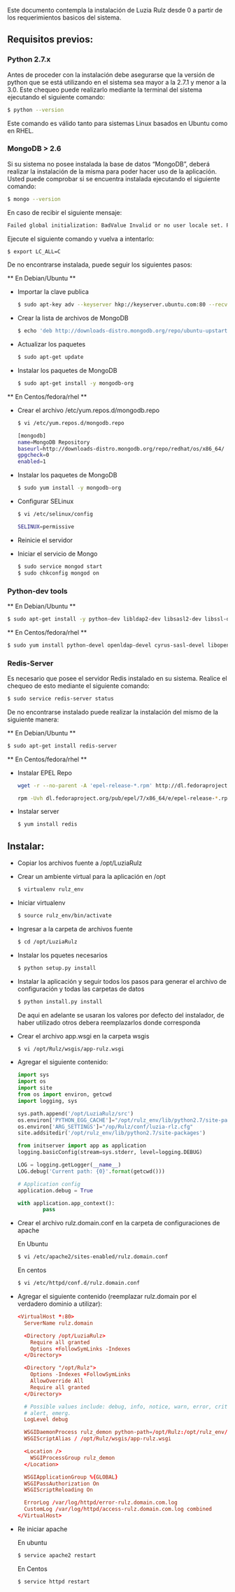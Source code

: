 
Este documento contempla la instalación de Luzia Rulz desde 0 a partir de los requerimientos basicos del sistema.



## Requisitos previos:

### Python 2.7.x

  Antes de proceder con la instalación debe asegurarse que la versión de python que se está utilizando en el sistema sea mayor a la 2.7.1 y menor a la 3.0. Este chequeo puede realizarlo mediante la terminal del sistema ejecutando el siguiente comando:

  ```sh
  $ python --version
  ```

  Este comando es válido tanto para sistemas Linux basados en Ubuntu como en RHEL.

### MongoDB > 2.6

  Si su sistema no posee instalada la base de datos “MongoDB”, deberá realizar la instalación de la misma para poder hacer uso de la aplicación. Usted puede comprobar si se encuentra instalada ejecutando el siguiente comando:

  ```sh
  $ mongo --version
  ```

  En caso de recibir el siguiente mensaje:

  ```sh
  Failed global initialization: BadValue Invalid or no user locale set. Please ensure LANG and/or LC_* environment variables are set correctly.
  ```

  Ejecute el siguiente comando y vuelva a intentarlo:

  ```sh
  $ export LC_ALL=C
  ```

  De no encontrarse instalada, puede seguir los siguientes pasos:

** En Debian/Ubuntu **

* Importar la clave publica

  ```sh
  $ sudo apt-key adv --keyserver hkp://keyserver.ubuntu.com:80 --recv 7F0CEB10
  ```

* Crear la lista de archivos de MongoDB

  ```sh
  $ echo 'deb http://downloads-distro.mongodb.org/repo/ubuntu-upstart dist 10gen' | sudo tee /etc/apt/sources.list.d/mongodb.list
  ```

* Actualizar los paquetes

  ```sh
  $ sudo apt-get update
  ```

* Instalar los paquetes de MongoDB

  ```sh
  $ sudo apt-get install -y mongodb-org
  ```

** En Centos/fedora/rhel **

* Crear el archivo /etc/yum.repos.d/mongodb.repo

  ```sh
  $ vi /etc/yum.repos.d/mongodb.repo
  ```

    ```sh
  [mongodb]
  name=MongoDB Repository
  baseurl=http://downloads-distro.mongodb.org/repo/redhat/os/x86_64/
  gpgcheck=0
  enabled=1
  ```

* Instalar los paquetes de MongoDB

  ```sh
  $ sudo yum install -y mongodb-org
  ```

* Configurar SELinux

  ```sh
  $ vi /etc/selinux/config
  ```

  ```sh
  SELINUX=permissive
  ```

* Reinicie el servidor

* Iniciar el servicio de Mongo

  ```sh
  $ sudo service mongod start
  $ sudo chkconfig mongod on
  ```

### Python-dev tools

** En Debian/Ubuntu **

  ```sh
  $ sudo apt-get install -y python-dev libldap2-dev libsasl2-dev libssl-dev
  ```

** En Centos/fedora/rhel **

  ```sh
  $ sudo yum install python-devel openldap-devel cyrus-sasl-devel libopenssl-devel
  ```


### Redis-Server

  Es necesario que posee el servidor Redis instalado en su sistema. Realice el chequeo de esto mediante el siguiente comando:

  ```sh
  $ sudo service redis-server status
  ```

  De no encontrarse instalado puede realizar la instalación del mismo de la siguiente manera:

** En Debian/Ubuntu **

  ```sh
  $ sudo apt-get install redis-server
  ```

** En Centos/fedora/rhel **

* Instalar EPEL Repo

  ```sh
  wget -r --no-parent -A 'epel-release-*.rpm' http://dl.fedoraproject.org/pub/epel/7/x86_64/e/

  rpm -Uvh dl.fedoraproject.org/pub/epel/7/x86_64/e/epel-release-*.rpm
  ```

* Instalar server

  ```sh
  $ yum install redis
  ```

## Instalar:

* Copiar los archivos fuente a /opt/LuziaRulz


* Crear un ambiente virtual para la aplicación en /opt

  ```sh
  $ virtualenv rulz_env
  ```

* Iniciar virtualenv

  ```sh
  $ source rulz_env/bin/activate
  ```
* Ingresar a la carpeta de archivos fuente

  ```sh
  $ cd /opt/LuziaRulz
  ```

* Instalar los pquetes necesarios

  ```sh
  $ python setup.py install
  ```

* Instalar la aplicación y seguir todos los pasos para generar el archivo de configuración y todas las carpetas de datos

  ```sh
  $ python install.py install
  ```

  De aqui en adelante se usaran los valores por defecto del instalador, de haber utilizado otros debera reemplazarlos donde corresponda

* Crear el archivo app.wsgi en la carpeta wsgis

  ```sh
  $ vi /opt/Rulz/wsgis/app-rulz.wsgi
  ```

* Agregar el siguiente contenido:

  ```py
  import sys
  import os
  import site
  from os import environ, getcwd
  import logging, sys

  sys.path.append('/opt/LuziaRulz/src')
  os.environ['PYTHON_EGG_CACHE']="/opt/rulz_env/lib/python2.7/site-packages"
  os.environ['ARG_SETTINGS']="/op/Rulz/conf/luzia-rlz.cfg"
  site.addsitedir('/opt/rulz_env/lib/python2.7/site-packages')

  from initserver import app as application
  logging.basicConfig(stream=sys.stderr, level=logging.DEBUG)

  LOG = logging.getLogger(__name__)
  LOG.debug('Current path: {0}'.format(getcwd()))

  # Application config
  application.debug = True

  with application.app_context():
          pass
  ```

* Crear el archivo rulz.domain.conf en la carpeta de configuraciones de apache

  En Ubuntu
  ```sh
  $ vi /etc/apache2/sites-enabled/rulz.domain.conf
  ```

  En centos
  ```sh
  $ vi /etc/httpd/conf.d/rulz.domain.conf
  ```

* Agregar el siguiente contenido (reemplazar rulz.domain por el verdadero dominio a utilizar):

  ```conf
  <VirtualHost *:80>
    ServerName rulz.domain

    <Directory /opt/LuziaRulz>
      Require all granted
      Options +FollowSymLinks -Indexes
    </Directory>

    <Directory "/opt/Rulz">
      Options -Indexes +FollowSymLinks
      AllowOverride All
      Require all granted
    </Directory>

    # Possible values include: debug, info, notice, warn, error, crit,
    # alert, emerg.
    LogLevel debug

    WSGIDaemonProcess rulz_demon python-path=/opt/Rulz:/opt/rulz_env/lib/python2.7/site-packages user=apache group=apache threads=5
    WSGIScriptAlias / /opt/Rulz/wsgis/app-rulz.wsgi

    <Location />
      WSGIProcessGroup rulz_demon
    </Location>

    WSGIApplicationGroup %{GLOBAL}
    WSGIPassAuthorization On
    WSGIScriptReloading On

    ErrorLog /var/log/httpd/error-rulz.domain.com.log
    CustomLog /var/log/httpd/access-rulz.domain.com.log combined
  </VirtualHost>
  ```

* Re iniciar apache

  En ubuntu
  ```sh
  $ service apache2 restart
  ```

  En Centos
  ```sh
  $ service httpd restart
  ```
